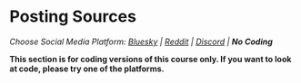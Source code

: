 # Posting Sources
_Choose Social Media Platform: <a href='../../../bsky/ch06_authenticity/02_posting_sources/02_demo_practice_author_info.html'>Bluesky</a> | <a href='../../../reddit/ch06_authenticity/02_posting_sources/02_demo_practice_author_info.html'>Reddit</a> | <a href='../../../discord/ch06_authenticity/02_posting_sources/02_demo_practice_author_info.html'>Discord</a> | __No Coding___


__This section is for coding versions of this course only. If you want to look at code, please try one of the platforms.__